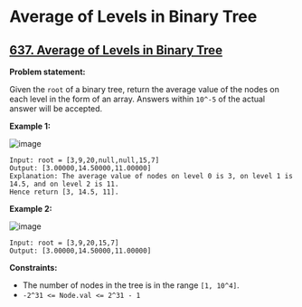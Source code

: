 # Average of Levels in Binary Tree

## [637. Average of Levels in Binary Tree](https://leetcode.com/problems/average-of-levels-in-binary-tree/)

**Problem statement:**

Given the `root` of a binary tree, return the average value of the nodes on each level in the form of an array. Answers within `10^-5` of the actual answer will be accepted.
 
**Example 1:**

![image](https://user-images.githubusercontent.com/20440403/178702338-3d605744-0842-4b4f-b9c7-d342c0865656.png)

```
Input: root = [3,9,20,null,null,15,7]
Output: [3.00000,14.50000,11.00000]
Explanation: The average value of nodes on level 0 is 3, on level 1 is 14.5, and on level 2 is 11.
Hence return [3, 14.5, 11].
```

**Example 2:**

![image](https://user-images.githubusercontent.com/20440403/178702408-1b406557-035a-4d10-a524-8248dc37cac5.png)

```
Input: root = [3,9,20,15,7]
Output: [3.00000,14.50000,11.00000]
```

**Constraints:**

* The number of nodes in the tree is in the range `[1, 10^4]`.
* `-2^31 <= Node.val <= 2^31 - 1`
